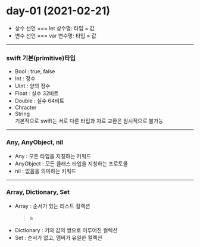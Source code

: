# day-01 (2021-02-21)
- 상수 선언 === let 상수명: 타입 = 값 
- 변수 선언 === var 변수명: 타입 = 값 
---
### swift 기본(primitive)타입 
 - Bool : true, false
 - Int : 정수
 - UInt : 양의 정수
 - Float : 실수 32비트 
 - Double : 실수 64비트 
 - Chracter
 - String<br>
 기본적으로 swift는 서로 다른 타입과 자료 교환은 암시적으로 불가능 
 ---
 ### Any, AnyObject, nil 
  - Any : 모든 타입을 지칭하는 키워드 
  - AnyObject : 모든 클래스 타입을 지칭하는 프로토콜
  - nil : 없음을 의미하는 키워드 
 ---
 ### Array, Dictionary, Set
  - Array : 순서가 있는 리스트 컬렉션<br>
     >a
  - Dictionary : 키와 값의 쌍으로 이루어진 컬렉션
  - Set : 순서가 없고, 멤버가 유일한 컬렉션
